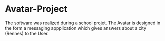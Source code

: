 # Avatar-Project
The software was realized during a school projet. The Avatar is designed in the form a messaging appplication which gives answers about a city (Rennes) to the User.
